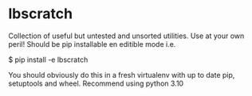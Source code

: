 # lbscratch
Collection of useful but untested and unsorted utilities.
Use at your own peril!
Should be pip installable en editible mode i.e.

$ pip install -e lbscratch

You should obviously do this in a fresh virtualenv with up to date pip, setuptools and wheel.
Recommend using python 3.10
